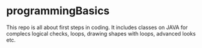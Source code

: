 # programmingBasics
This repo is all about first steps in coding. It includes classes on JAVA for complecs logical checks, loops, drawing shapes with loops, advanced looks etc.
